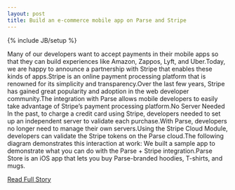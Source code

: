 ```yaml
---
layout: post
title: Build an e-commerce mobile app on Parse and Stripe
---
```

{% include JB/setup %}<p>Many of our developers want to accept payments in their mobile apps so that they can build experiences like Amazon, Zappos, Lyft, and Uber.Today, we are happy to announce a partnership with Stripe that enables these kinds of apps.Stripe is an online payment processing platform that is renowned for its simplicity and transparency.Over the last few years, Stripe has gained great popularity and adoption in the web developer community.The integration with Parse allows mobile developers to easily take advantage of Stripe’s payment processing platform.No Server Needed
 In the past, to charge a credit card using Stripe, developers needed to set up an independent server to validate each purchase.With Parse, developers no longer need to manage their own servers.Using the Stripe Cloud Module, developers can validate the Stripe tokens on the Parse cloud.The following diagram demonstrates this interaction at work:
 We built a sample app to demonstrate what you can do with the Parse + Stripe integration.Parse Store is an iOS app that lets you buy Parse-branded hoodies, T-shirts, and mugs.</p>
<p><a href="http://blog.parse.com/2013/03/21/build-an-e-commerce-mobile-app-on-parse-and-stripe/">Read Full Story</a></p>
